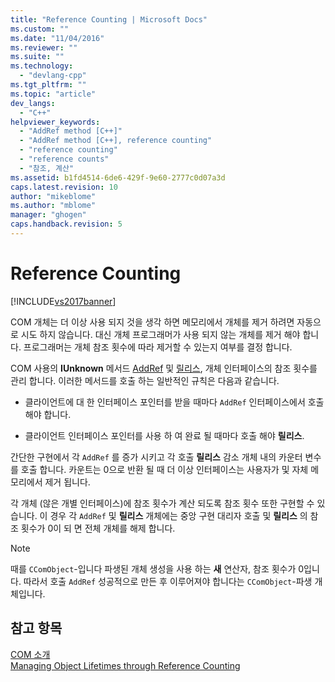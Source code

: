 ```yaml
---
title: "Reference Counting | Microsoft Docs"
ms.custom: ""
ms.date: "11/04/2016"
ms.reviewer: ""
ms.suite: ""
ms.technology: 
  - "devlang-cpp"
ms.tgt_pltfrm: ""
ms.topic: "article"
dev_langs: 
  - "C++"
helpviewer_keywords: 
  - "AddRef method [C++]"
  - "AddRef method [C++], reference counting"
  - "reference counting"
  - "reference counts"
  - "참조, 계산"
ms.assetid: b1fd4514-6de6-429f-9e60-2777c0d07a3d
caps.latest.revision: 10
author: "mikeblome"
ms.author: "mblome"
manager: "ghogen"
caps.handback.revision: 5
---
```

# Reference Counting
[!INCLUDE[vs2017banner](../assembler/inline/includes/vs2017banner.md)]

COM 개체는 더 이상 사용 되지 것을 생각 하면 메모리에서 개체를 제거 하려면 자동으로 시도 하지 않습니다.  대신 개체 프로그래머가 사용 되지 않는 개체를 제거 해야 합니다.  프로그래머는 개체 참조 횟수에 따라 제거할 수 있는지 여부를 결정 합니다.  
  
 COM 사용의  **IUnknown** 메서드  [AddRef](http://msdn.microsoft.com/library/windows/desktop/ms691379) 및  [릴리스](http://msdn.microsoft.com/library/windows/desktop/ms682317), 개체 인터페이스의 참조 횟수를 관리 합니다.  이러한 메서드를 호출 하는 일반적인 규칙은 다음과 같습니다.  
  
-   클라이언트에 대 한 인터페이스 포인터를 받을 때마다 `AddRef` 인터페이스에서 호출 해야 합니다.  
  
-   클라이언트 인터페이스 포인터를 사용 하 여 완료 될 때마다 호출 해야  **릴리스**.  
  
 간단한 구현에서 각 `AddRef` 를 증가 시키고 각 호출  **릴리스** 감소 개체 내의 카운터 변수를 호출 합니다.  카운트는 0으로 반환 될 때 더 이상 인터페이스는 사용자가 및 자체 메모리에서 제거 됩니다.  
  
 각 개체 \(않은 개별 인터페이스\)에 참조 횟수가 계산 되도록 참조 횟수 또한 구현할 수 있습니다.  이 경우 각 `AddRef` 및  **릴리스** 개체에는 중앙 구현 대리자 호출 및  **릴리스** 의 참조 횟수가 0이 되 면 전체 개체를 해제 합니다.  
  
> [!NOTE]
>  때를 `CComObject`\-입니다 파생된 개체 생성을 사용 하는  **새** 연산자, 참조 횟수가 0입니다.  따라서 호출 `AddRef` 성공적으로 만든 후 이루어져야 합니다는 `CComObject`\-파생 개체입니다.  
  
## 참고 항목  
 [COM 소개](../atl/introduction-to-com.md)   
 [Managing Object Lifetimes through Reference Counting](http://msdn.microsoft.com/library/windows/desktop/ms687260)